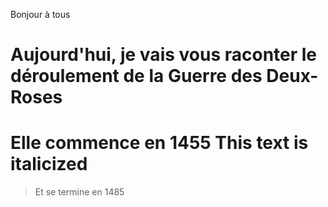 


Bonjour à tous

Aujourd'hui, je vais vous raconter le déroulement de la Guerre des Deux-Roses
=======
Elle commence en 1455 **This text is italicized**
======
>Et se termine en 1485

